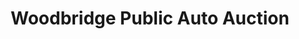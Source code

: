 ---
title: "Woodbridge Public Auto Auction"
url: /woodbridge/woodbridge-public-auto-auction/
shop: car
---